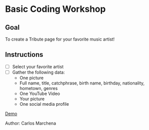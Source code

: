 # Basic Coding Workshop

## Goal

To create a Tribute page for your favorite music artist!

## Instructions

- [ ] Select your favorite artist
- [ ] Gather the following data:
  - One picture
  - Full name, title, catchphrase, birth name, birthday, nationality, hometown, genres
  - One YouTube Video
  - Your picture
  - One social media profile

[Demo](https://codepen.io/cmarchena/full/BMEZNM)

Author: Carlos Marchena

